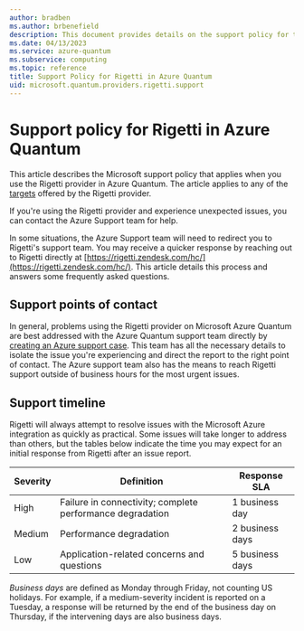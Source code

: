 ```yaml
---
author: bradben
ms.author: brbenefield
description: This document provides details on the support policy for the Rigetti provider in Azure Quantum
ms.date: 04/13/2023
ms.service: azure-quantum
ms.subservice: computing
ms.topic: reference
title: Support Policy for Rigetti in Azure Quantum
uid: microsoft.quantum.providers.rigetti.support
---
```


# Support policy for Rigetti in Azure Quantum

This article describes the Microsoft support policy that applies when you use the Rigetti provider in Azure Quantum. The article applies to any of the [targets](xref:microsoft.quantum.providers.rigetti#targets) offered by the Rigetti provider.

If you're using the Rigetti provider and experience unexpected issues, you can contact the Azure Support team for help.

In some situations, the Azure Support team will need to redirect you to Rigetti's support team. You may receive a quicker response by reaching out to Rigetti directly at [https://rigetti.zendesk.com/hc/](https://rigetti.zendesk.com/hc/). This article details this process and answers some frequently asked questions.

## Support points of contact

In general, problems using the Rigetti provider on Microsoft Azure Quantum are best addressed with the Azure Quantum support team directly by [creating an Azure support case](/azure/azure-portal/supportability/how-to-create-azure-support-request). This team has all the necessary details to isolate the issue you're experiencing and direct the report to the right point of contact. The Azure support team also has the means to reach Rigetti support outside of business hours for the most urgent issues.

## Support timeline

Rigetti will always attempt to resolve issues with the Microsoft Azure integration as quickly as practical. Some issues will take longer to address than others, but the tables below indicate the time you may expect for an initial response from Rigetti after an issue report.

| Severity   | Definition        | Response SLA        |
|------------|-------------------|---------------------|
| High | Failure in connectivity; complete performance degradation | 1 business day |
| Medium | Performance degradation | 2 business days |
| Low | Application-related concerns and questions | 5 business days |

*Business days* are defined as Monday through Friday, not counting US holidays. For example, if a medium-severity incident is reported on a Tuesday, a response will be returned by the end of the business day on Thursday, if the intervening days are also business days.
